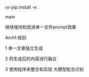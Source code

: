 uv pip install -e .



main 

继续维持和改进单一文件prompt效果

Arch1 规则

1 单一文章独立生成

2 将生成后的内容进行融合

3 使用程序来整合和实现 大模型配合识别

